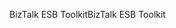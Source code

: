 <span data-ttu-id="b24f0-101">BizTalk ESB Toolkit</span><span class="sxs-lookup"><span data-stu-id="b24f0-101">BizTalk ESB Toolkit</span></span>